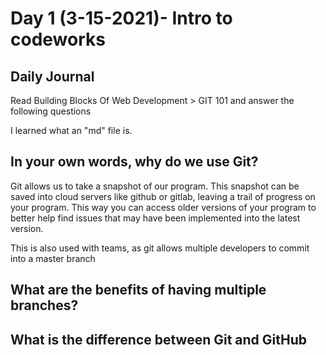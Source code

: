 # Day 1 (3-15-2021)- Intro to codeworks 


## Daily Journal
Read Building Blocks Of Web Development > GIT 101 and answer the following questions


I learned what an "md" file is.


## In your own words, why do we use Git?

Git allows us to take a snapshot of our program. This snapshot can be saved into cloud servers like github or gitlab, leaving a trail of progress on your program. This way you can access older versions of your program to better help find issues that may have been implemented into the latest version.

This is also used with teams, as git allows multiple developers to commit into a master branch

## What are the benefits of having multiple branches?



## What is the difference between Git and GitHub

